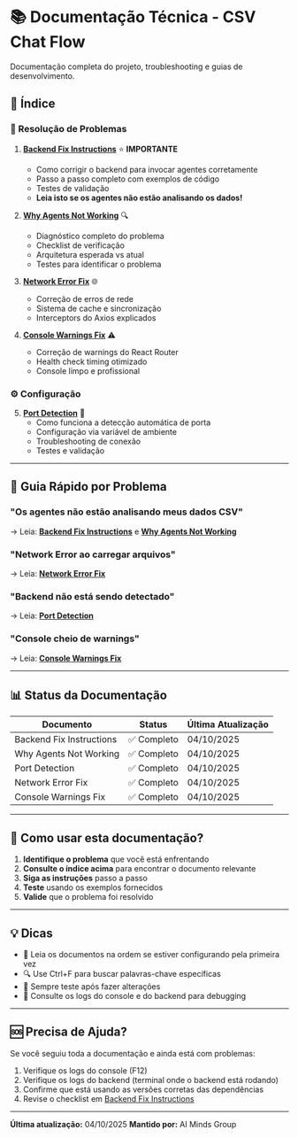 # 📚 Documentação Técnica - CSV Chat Flow

Documentação completa do projeto, troubleshooting e guias de desenvolvimento.

## 📑 Índice

### 🔧 Resolução de Problemas

1. **[Backend Fix Instructions](./BACKEND_FIX_INSTRUCTIONS.md)** ⭐ **IMPORTANTE**
   - Como corrigir o backend para invocar agentes corretamente
   - Passo a passo completo com exemplos de código
   - Testes de validação
   - **Leia isto se os agentes não estão analisando os dados!**

2. **[Why Agents Not Working](./WHY_AGENTS_NOT_WORKING.md)** 🔍
   - Diagnóstico completo do problema
   - Checklist de verificação
   - Arquitetura esperada vs atual
   - Testes para identificar o problema

3. **[Network Error Fix](./NETWORK_ERROR_FIX.md)** 🌐
   - Correção de erros de rede
   - Sistema de cache e sincronização
   - Interceptors do Axios explicados

4. **[Console Warnings Fix](./CONSOLE_WARNINGS_FIX.md)** ⚠️
   - Correção de warnings do React Router
   - Health check timing otimizado
   - Console limpo e profissional

### ⚙️ Configuração

5. **[Port Detection](./PORT_DETECTION.md)** 🔄
   - Como funciona a detecção automática de porta
   - Configuração via variável de ambiente
   - Troubleshooting de conexão
   - Testes e validação

---

## 🎯 Guia Rápido por Problema

### "Os agentes não estão analisando meus dados CSV"
→ Leia: **[Backend Fix Instructions](./BACKEND_FIX_INSTRUCTIONS.md)** e **[Why Agents Not Working](./WHY_AGENTS_NOT_WORKING.md)**

### "Network Error ao carregar arquivos"
→ Leia: **[Network Error Fix](./NETWORK_ERROR_FIX.md)**

### "Backend não está sendo detectado"
→ Leia: **[Port Detection](./PORT_DETECTION.md)**

### "Console cheio de warnings"
→ Leia: **[Console Warnings Fix](./CONSOLE_WARNINGS_FIX.md)**

---

## 📊 Status da Documentação

| Documento | Status | Última Atualização |
|-----------|--------|-------------------|
| Backend Fix Instructions | ✅ Completo | 04/10/2025 |
| Why Agents Not Working | ✅ Completo | 04/10/2025 |
| Port Detection | ✅ Completo | 04/10/2025 |
| Network Error Fix | ✅ Completo | 04/10/2025 |
| Console Warnings Fix | ✅ Completo | 04/10/2025 |

---

## 🤔 Como usar esta documentação?

1. **Identifique o problema** que você está enfrentando
2. **Consulte o índice acima** para encontrar o documento relevante
3. **Siga as instruções** passo a passo
4. **Teste** usando os exemplos fornecidos
5. **Valide** que o problema foi resolvido

---

## 💡 Dicas

- 📖 Leia os documentos na ordem se estiver configurando pela primeira vez
- 🔍 Use Ctrl+F para buscar palavras-chave específicas
- 🧪 Sempre teste após fazer alterações
- 📝 Consulte os logs do console e do backend para debugging

---

## 🆘 Precisa de Ajuda?

Se você seguiu toda a documentação e ainda está com problemas:

1. Verifique os logs do console (F12)
2. Verifique os logs do backend (terminal onde o backend está rodando)
3. Confirme que está usando as versões corretas das dependências
4. Revise o checklist em [Backend Fix Instructions](./BACKEND_FIX_INSTRUCTIONS.md)

---

**Última atualização:** 04/10/2025
**Mantido por:** AI Minds Group

